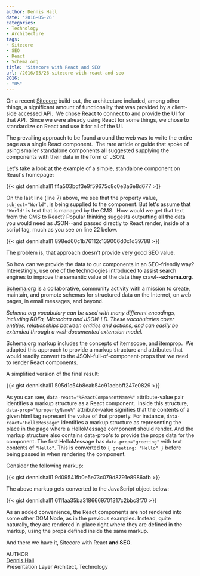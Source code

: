 ```yaml
---
author: Dennis Hall
date: '2016-05-26'
categories:
- Technology
- Architecture
tags:
- Sitecore
- SEO
- React
- Schema.org
title: 'Sitecore with React and SEO'
url: /2016/05/26-sitecore-with-react-and-seo
2016:
- "05"
---
```

On a recent [Sitecore](https://www.sitecore.net) build-out, the architecture included, among other things, a significant amount of functionality that was provided by a client-side accessed API.  We chose [React](https://facebook.github.io/react/) to connect to and provide the UI for that API.  Since we were already using React for some things, we chose to standardize on React and use it for all of the UI.

The prevailing approach to be found around the web was to write the entire page as a single React component.  The rare article or guide that spoke of using smaller standalone components all suggested supplying the components with their data in the form of JSON.

Let's take a look at the example of a simple, standalone component on React's homepage:

{{< gist dennishall1 f4a503bdf3e9f59675c8c0e3a6e8d677 >}}

On the last line (line 7) above, we see that the property value, `subject="World"`, is being supplied to the component. But let's assume that `"World"` is text that is managed by the CMS.  How would we get that text from the CMS to React? Popular thinking suggests outputting all the data you would need as JSON--and passed directly to React.render, inside of a script tag, much as you see on line 22 below.

{{< gist dennishall1 898ed60c1b76112c139006d0c1d39788 >}}

The problem is, that approach doesn't provide very good SEO value.

So how can we provide the data to our components in an SEO-friendly way? Interestingly, use one of the technologies introduced to assist search engines to improve the semantic value of the data they crawl--**schema.org**.

[Schema.org](https://schema.org/) is a collaborative, community activity with a mission to create, maintain, and promote schemas for structured data on the Internet, on web pages, in email messages, and beyond.

<em>Schema.org vocabulary can be used with many different encodings, including RDFa, Microdata and JSON-LD. These vocabularies cover entities, relationships between entities and actions, and can easily be extended through a well-documented extension model.</em>

Schema.org markup includes the concepts of itemscope, and itemprop.  We adapted this approach to provide a markup structure and attributes that would readily convert to the JSON-full-of-component-props that we need to render React components.

A simplified version of the final result:

{{< gist dennishall1 505d1c54b8eab54c91aebbff247e0829 >}}

As you can see, `data-react="%ReactComponentName%"` attribute-value pair identifies a markup structure as a React component.  Inside this structure, `data-prop="%propertyName%"` attribute-value signifies that the contents of a given html tag represent the value of that property.  For instance, `data-react="HelloMessage"` identifies a markup structure as representing the place in the page where a HelloMessage component should render.  And the markup structure also contains data-prop's to provide the props data for the component.  The first HelloMessage has `data-prop="greeting"` with text contents of `"Hello"`.  This is converted to `{ greeting: "Hello" }` before being passed in when rendering the component.

Consider the following markup:

{{< gist dennishall1 9d09541fb0e5e73c079d8791e8986afb >}}

The above markup gets converted to the JavaScript object below:

{{< gist dennishall1 6111aa35ba3186669701317c2bbc3f70 >}}

As an added convenience, the React components are not rendered into some other DOM Node, as in the previous examples.  Instead, quite naturally, they are rendered in-place right where they are defined in the markup, using the props defined inside the same markup.

And there we have it, Sitecore with React **and SEO**.

<span class="author">AUTHOR</span>  
<a href="https://www.linkedin.com/in/dennis-hall-1aa386a" class="author-name">Dennis Hall</a>  
Presentation Layer Architect, Technology
